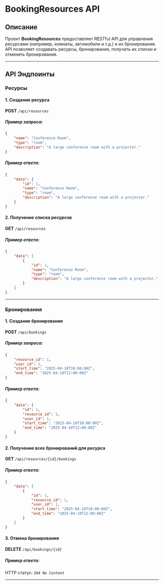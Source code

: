 # BookingResources API

## Описание
Проект **BookingResources** предоставляет RESTful API для управления ресурсами (например, комнаты, автомобили и т.д.) и их бронирования. API позволяет создавать ресурсы, бронирования, получать их списки и отменять бронирования.

---

## API Эндпоинты

### Ресурсы

#### 1. Создание ресурса
**POST** `/api/resources`

##### Пример запроса:
```json
{
    "name": "Conference Room",
    "type": "room",
    "description": "A large conference room with a projector."
}
```

##### Пример ответа:
```json
{
    "data": {
        "id": 1,
        "name": "Conference Room",
        "type": "room",
        "description": "A large conference room with a projector."
    }
}
```

#### 2. Получение списка ресурсов
**GET** `/api/resources`

##### Пример ответа:
```json
{
    "data": [
        {
            "id": 1,
            "name": "Conference Room",
            "type": "room",
            "description": "A large conference room with a projector."
        }
    ]
}
```

---

### Бронирования

#### 1. Создание бронирования
**POST** `/api/bookings`

##### Пример запроса:
```json
{
    "resource_id": 1,
    "user_id": 1,
    "start_time": "2025-04-10T10:00:00Z",
    "end_time": "2025-04-10T12:00:00Z"
}
```

##### Пример ответа:
```json
{
    "data": {
        "id": 1,
        "resource_id": 1,
        "user_id": 1,
        "start_time": "2025-04-10T10:00:00Z",
        "end_time": "2025-04-10T12:00:00Z"
    }
}
```

#### 2. Получение всех бронирований для ресурса
**GET** `/api/resources/{id}/bookings`

##### Пример ответа:
```json
{
    "data": [
        {
            "id": 1,
            "resource_id": 1,
            "user_id": 1,
            "start_time": "2025-04-10T10:00:00Z",
            "end_time": "2025-04-10T12:00:00Z"
        }
    ]
}
```

#### 3. Отмена бронирования
**DELETE** `/api/bookings/{id}`

##### Пример ответа:
HTTP статус: `204 No Content`

---
